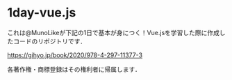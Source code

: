 # 1day-vue.js
これは@MunoLikeが下記の1日で基本が身につく！Vue.jsを学習した際に作成したコードのリポジトリです．

https://gihyo.jp/book/2020/978-4-297-11377-3

各著作権・商標登録はその権利者に帰属します．